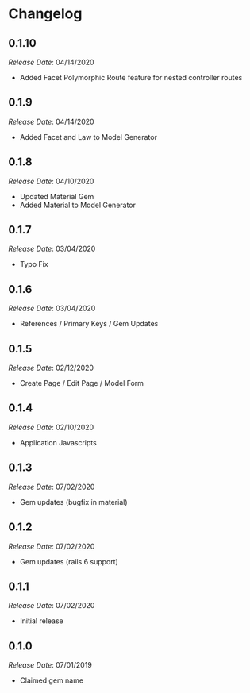 # Changelog

## 0.1.10

*Release Date*: 04/14/2020

- Added Facet Polymorphic Route feature for nested controller routes

## 0.1.9

*Release Date*: 04/14/2020

- Added Facet and Law to Model Generator

## 0.1.8

*Release Date*: 04/10/2020

- Updated Material Gem
- Added Material to Model Generator

## 0.1.7

*Release Date*: 03/04/2020

- Typo Fix

## 0.1.6

*Release Date*: 03/04/2020

- References / Primary Keys / Gem Updates

## 0.1.5

*Release Date*: 02/12/2020

- Create Page / Edit Page / Model Form

## 0.1.4

*Release Date*: 02/10/2020

- Application Javascripts

## 0.1.3

*Release Date*: 07/02/2020

- Gem updates (bugfix in material)

## 0.1.2

*Release Date*: 07/02/2020

- Gem updates (rails 6 support)

## 0.1.1

*Release Date*: 07/02/2020

- Initial release

## 0.1.0

*Release Date*: 07/01/2019

- Claimed gem name
